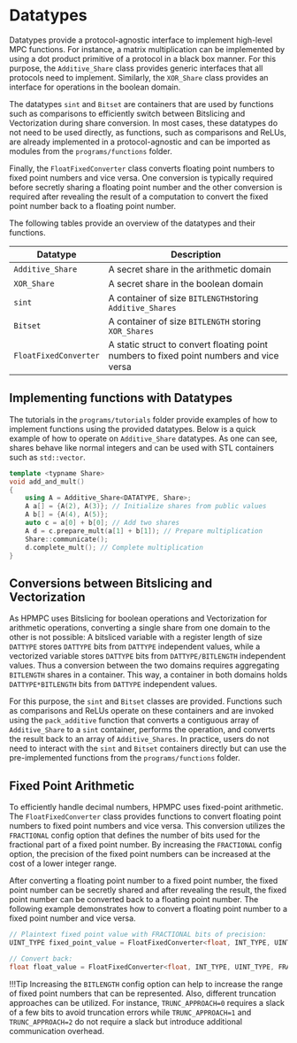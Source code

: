 # Datatypes

Datatypes provide a protocol-agnostic interface to implement high-level MPC functions.
For instance, a matrix multiplication can be implemented by using a dot product primitive of a protocol in a black box manner. For this purpose, the `Additive_Share` class provides generic interfaces that all protocols need to implement. Similarly, the `XOR_Share` class provides an interface for operations in the boolean domain.

The datatypes `sint` and `Bitset` are containers that are used by functions such as comparisons to efficiently switch between Bitslicing and Vectorization during share conversion. In most cases, these datatypes do not need to be used directly, as functions, such as comparisons and ReLUs, are already implemented in a protocol-agnostic and can be imported as modules from the `programs/functions` folder.

Finally, the `FloatFixedConverter` class converts floating point numbers to fixed point numbers and vice versa. One conversion is typically required before secretly sharing a floating point number and the other conversion is required after revealing the result of a computation to convert the fixed point number back to a floating point number.

The following tables provide an overview of the datatypes and their functions.

| Datatype | Description | 
|----------|-------------|
| `Additive_Share`| A secret share in the arithmetic domain | 
| `XOR_Share`| A secret share in the boolean domain |
| `sint`| A container of size `BITLENGTH`storing `Additive_Shares` |
| `Bitset`| A container of size `BITLENGTH` storing `XOR_Shares` |
| `FloatFixedConverter`| A static struct to convert floating point numbers to fixed point numbers and vice versa |

## Implementing functions with Datatypes

The tutorials in the `programs/tutorials` folder provide examples of how to implement functions using the provided datatypes. Below is a quick example of how to operate on `Additive_Share` datatypes. As one can see, shares behave like normal integers and can be used with STL containers such as `std::vector`.

```cpp
template <typname Share> 
void add_and_mult()
{
    using A = Additive_Share<DATATYPE, Share>; 
    A a[] = {A(2), A(3)}; // Initialize shares from public values
    A b[] = {A(4), A(5)};
    auto c = a[0] + b[0]; // Add two shares
    A d = c.prepare_mult(a[1] + b[1]); // Prepare multiplication
    Share::communicate();
    d.complete_mult(); // Complete multiplication
}
```

## Conversions between Bitslicing and Vectorization

As HPMPC uses Bitslicing for boolean operations and Vectorization for arithmetic operations, converting a single share from one domain to the other is not possible: A bitsliced variable with a register length of size `DATTYPE` stores `DATTYPE` bits from `DATTYPE` independent values, while a vectorized variable stores `DATTYPE` bits from `DATTYPE/BITLENGTH` independent values.
Thus a conversion between the two domains requires aggregating `BITLENGTH` shares in a container. 
This way, a container in both domains holds `DATTYPE*BITLENGTH` bits from `DATTYPE` independent values.

For this purpose, the `sint` and `Bitset` classes are provided.
Functions such as comparisons and ReLUs operate on these containers and are invoked using the `pack_additive` function that converts a contiguous array of `Additive_Share` to a `sint` container, performs the operation, and converts the result back to an array of `Additive_Shares`. In practice, users do not need to interact with the `sint` and `Bitset` containers directly but can use the pre-implemented functions from the `programs/functions` folder.


## Fixed Point Arithmetic

To efficiently handle decimal numbers, HPMPC uses fixed-point arithmetic. The `FloatFixedConverter` class provides functions to convert floating point numbers to fixed point numbers and vice versa. 
This conversion utilizes the `FRACTIONAL` config option that defines the number of bits used for the fractional part of a fixed point number. 
By increasing the `FRACTIONAL` config option, the precision of the fixed point numbers can be increased at the cost of a lower integer range.

After converting a floating point number to a fixed point number, the fixed point number can be secretly shared and after revealing the result, the fixed point number can be converted back to a floating point number.
The following example demonstrates how to convert a floating point number to a fixed point number and vice versa. 

```cpp
// Plaintext fixed point value with FRACTIONAL bits of precision:
UINT_TYPE fixed_point_value = FloatFixedConverter<float, INT_TYPE, UINT_TYPE, FRACTIONAL>::float_to_ufixed(3.5f); 

// Convert back:
float float_value = FloatFixedConverter<float, INT_TYPE, UINT_TYPE, FRACTIONAL>::ufixed_to_float(fixed_point_value);
```

!!!Tip
    Increasing the `BITLENGTH` config option can help to increase the range of fixed point numbers that can be represented. Also, different truncation approaches can be utilized. For instance, `TRUNC_APPROACH=0` requires a slack of a few bits to avoid truncation errors while `TRUNC_APPROACH=1` and `TRUNC_APPROACH=2` do not require a slack but introduce additional communication overhead.




